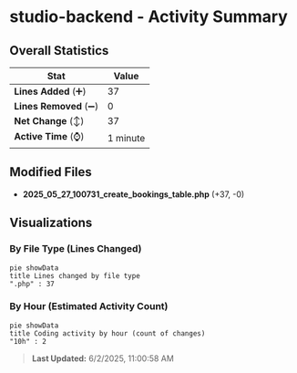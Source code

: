 # studio-backend - Activity Summary 

## Overall Statistics

| Stat                   | Value                                                             |
| ---------------------- | ----------------------------------------------------------------- |
| **Lines Added** (➕)   | 37                                          |
| **Lines Removed** (➖) | 0                                        |
| **Net Change** (↕)    | 37                |
| **Active Time** (⌚)   | 1 minute |


## Modified Files
- **2025_05_27_100731_create_bookings_table.php** (+37, -0)

## Visualizations

### By File Type (Lines Changed)

```mermaid
pie showData
title Lines changed by file type
".php" : 37
```

### By Hour (Estimated Activity Count)

```mermaid
pie showData
title Coding activity by hour (count of changes)
"10h" : 2
```


> **Last Updated:** 6/2/2025, 11:00:58 AM